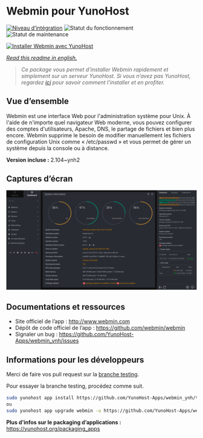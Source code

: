 <!--
N.B.: This README was automatically generated by https://github.com/YunoHost/apps/tree/master/tools/README-generator
It shall NOT be edited by hand.
-->

# Webmin pour YunoHost

[![Niveau d’intégration](https://dash.yunohost.org/integration/webmin.svg)](https://dash.yunohost.org/appci/app/webmin) ![Statut du fonctionnement](https://ci-apps.yunohost.org/ci/badges/webmin.status.svg) ![Statut de maintenance](https://ci-apps.yunohost.org/ci/badges/webmin.maintain.svg)

[![Installer Webmin avec YunoHost](https://install-app.yunohost.org/install-with-yunohost.svg)](https://install-app.yunohost.org/?app=webmin)

*[Read this readme in english.](./README.md)*

> *Ce package vous permet d’installer Webmin rapidement et simplement sur un serveur YunoHost.
Si vous n’avez pas YunoHost, regardez [ici](https://yunohost.org/#/install) pour savoir comment l’installer et en profiter.*

## Vue d’ensemble

Webmin est une interface Web pour l'administration système pour Unix. À l'aide de n'importe quel navigateur Web moderne, vous pouvez configurer des comptes d'utilisateurs, Apache, DNS, le partage de fichiers et bien plus encore. Webmin supprime le besoin de modifier manuellement les fichiers de configuration Unix comme « /etc/passwd » et vous permet de gérer un système depuis la console ou à distance.

**Version incluse :** 2.104~ynh2

## Captures d’écran

![Capture d’écran de Webmin](./doc/screenshots/screenshot.png)

## Documentations et ressources

* Site officiel de l’app : <http://www.webmin.com>
* Dépôt de code officiel de l’app : <https://github.com/webmin/webmin>
* Signaler un bug : <https://github.com/YunoHost-Apps/webmin_ynh/issues>

## Informations pour les développeurs

Merci de faire vos pull request sur la [branche testing](https://github.com/YunoHost-Apps/webmin_ynh/tree/testing).

Pour essayer la branche testing, procédez comme suit.

``` bash
sudo yunohost app install https://github.com/YunoHost-Apps/webmin_ynh/tree/testing --debug
ou
sudo yunohost app upgrade webmin -u https://github.com/YunoHost-Apps/webmin_ynh/tree/testing --debug
```

**Plus d’infos sur le packaging d’applications :** <https://yunohost.org/packaging_apps>